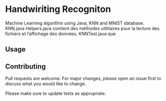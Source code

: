 # Handwiriting Recogniton 
Machine Learning algorithm using Java, KNN and MNIST database. 
KNN.java 
Helpers.java contient des méthodes utilitaires pour la lecture des fichiers et l’affichage
des données.
KNNTest.java que


## Usage



## Contributing
Pull requests are welcome. For major changes, please open an issue first to discuss what you would like to change.

Please make sure to update tests as appropriate.

